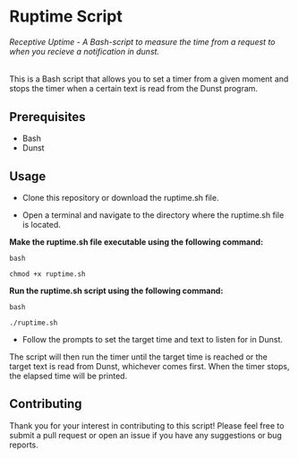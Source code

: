 # Ruptime Script

###### Receptive Uptime - A Bash-script to measure the time from a request to when you recieve a notification in dunst. 

This is a Bash script that allows you to set a timer from a given moment and stops the timer when a certain text is read from the Dunst program.

## Prerequisites

* Bash
* Dunst

## Usage

* Clone this repository or download the ruptime.sh file.

* Open a terminal and navigate to the directory where the ruptime.sh file is located.

**Make the ruptime.sh file executable using the following command:**

`bash`

```
chmod +x ruptime.sh

```

**Run the ruptime.sh script using the following command:**

`bash`

`./ruptime.sh`

* Follow the prompts to set the target time and text to listen for in Dunst.

The script will then run the timer until the target time is reached or the target text is read from Dunst, whichever comes first. When the timer stops, the elapsed time will be printed.

## Contributing

Thank you for your interest in contributing to this script! Please feel free to submit a pull request or open an issue if you have any suggestions or bug reports.
